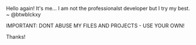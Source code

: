 Hello again!
It's me...
I am not the professionalst developer but I try my best.
~ @btwblckxy

IMPORTANT: DONT ABUSE MY FILES AND PROJECTS - USE YOUR OWN!

Thanks!

